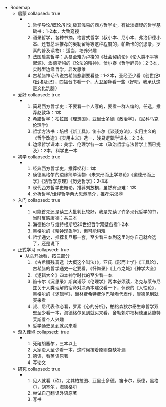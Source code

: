 - Rodemap
	- 启蒙
	  collapsed:: true
		- 1. 哲学导论/概论/引论,极其浅易的西方哲学史，有扯淡嫌疑的哲学基础书：1-2本，大致窥视
		  2. 语录哲学，各种书摘，格言式哲学（叔小本、尼小本、弗洛伊德小本、还有总理推荐的奥勒留等等这种程度的，帕斯卡的沉思录，罗素的普及读物）：适当，培养兴趣
		  3. 法国启蒙哲学：从易至难为卢梭的《社会契约论》《论人类不平等起源》、孟德斯鸠的《论法的精神》、伏尔泰《哲学辞典》：2-3本，实践型边缘哲学，启发思维
		  4. 古希腊神话传说古希腊悲剧要看些：1-2本，圣经至少看《创世纪》《出埃及记》，四福音书看一个，大卫圣咏看一些（好吧，我承认这是文化洗脑）
	- 爱好
	  collapsed:: true
		- 1. 简易西方哲学史：不要看一个人写的，要看一群人编的，任选，推荐赵敦华：1本
		  2. 希腊哲学：柏拉图《理想国》，亚里士多德《政治学》，《尼科马克伦理学》
		  3. 哲学方法书：培根《新工具》，笛卡尔《谈谈方法》，实用主义的《哲学改造》《实用主义》选一，浅易逻辑学课本：2-3本
		  4. 边缘哲学课本：美学、伦理学各一本（政治哲学与法哲学上面已提及）：2本，科学史一本
	- 初学
	  collapsed:: true
		- 1. 经典西方哲学史，推荐梯利：1本
		  2. 康德黑格尔的边缘简单读物:《未来形而上学导论》《道德形而上学》《法哲学原理》《历史哲学》：2-3本
		  3. 现代西方哲学史概论，推荐刘放桐，虽然有点难：1本
		  4. 分析哲学/诠释哲学两大思潮简介，推荐洪汉鼎
	- 入门
	  collapsed:: true
		- 1. 可能首先还是读三大批判比较好，我是先读了许多现代哲学的书，当时反感康德：共三本
		  2. 海德格尔与维特根斯坦20世纪哲学双壁各看1-2本
		  3. 黑格尔的《精神现象学》，但可能稍难
		  4. 哲学通史，推荐复旦那一套，至少看三本到这里时你自己就会选了，还是说下
	- 正式学习
	  collapsed:: true
		- 从头开始看，按三部分
		  1. 《古希腊残篇选（大概这个叫法）》，亚氏《形而上学》《工具论》，古希腊的哲学通史一定要看，《忏悔录》《上帝之城》《神学大全》
		  2. 《逻辑大全》四本神学时代的至少看一本
		  3. 笛卡尔《沉思录》斯宾诺莎《伦理学》两本必须读，洛克与莱布尼兹关于人类理解的宿命对决两本建议看一下，休谟的《人性论》，黑格尔的《逻辑学》，谢林费希特费尔巴哈看代表作，康德见到就买来看
		  4. 叔、尼代表作必看，罗素《心的分析》，柏格森狄尔泰生命哲学双壁至少看一本，海德格尔见到就买来看，舍勒赖尔福柯德里达施特莱斯看个人兴趣
		  5. 哲学通史见到就买来看
	- 渐入佳境
	  collapsed:: true
		- 1. 死磕胡塞尔，三本以上
		  2. 大家没人至少看一本，这时候按着原则查缺补漏
		  3. 德语，看英语原著
		  4. 写论文
	- 研究
	  collapsed:: true
		- 1. 见人就看（砍），尤其柏拉图、亚里士多德，笛卡尔，康德，黑格尔，胡塞尔，海德格尔
		  2. 尝试自己翻译外语原著
		  3. 写书